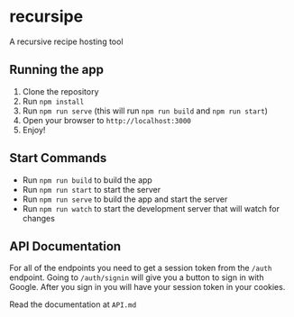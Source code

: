 # recursipe

A recursive recipe hosting tool

## Running the app

1. Clone the repository
2. Run `npm install`
3. Run `npm run serve` (this will run `npm run build` and `npm run start`)
4. Open your browser to `http://localhost:3000`
5. Enjoy!

## Start Commands

- Run `npm run build` to build the app
- Run `npm run start` to start the server
- Run `npm run serve` to build the app and start the server
- Run `npm run watch` to start the development server that will watch for changes

## API Documentation

For all of the endpoints you need to get a session token from the `/auth` endpoint. Going to `/auth/signin` will give you a button to sign in with Google. After you sign in you will have your session token in your cookies.

Read the documentation at `API.md`
